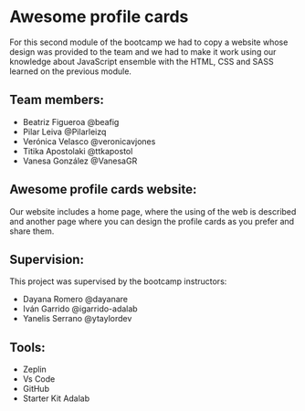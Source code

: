 # Awesome profile cards

For this second module of the bootcamp we had to copy a website whose design was provided to the team and we had to make it work using our knowledge about JavaScript ensemble with the HTML, CSS and SASS learned on the previous module.

## Team members:

- Beatriz Figueroa @beafig
- Pilar Leiva @Pilarleizq
- Verónica Velasco @veronicavjones
- Titika Apostolaki @ttkapostol
- Vanesa González @VanesaGR

## Awesome profile cards website:

Our website includes a home page, where the using of the web is described and another page where you can design the profile cards as you prefer and share them.

## Supervision:

This project was supervised by the bootcamp instructors:

- Dayana Romero @dayanare
- Iván Garrido @igarrido-adalab
- Yanelis Serrano @ytaylordev

## Tools:

- Zeplin
- Vs Code
- GitHub
- Starter Kit Adalab
